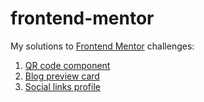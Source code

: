 # frontend-mentor

My solutions to [Frontend Mentor](https://www.frontendmentor.io/) challenges:

1. [QR code component](https://super7ramp.github.io/frontend-mentor/1-qr-code/qr-code-component-main/)
2. [Blog preview card](https://super7ramp.github.io/frontend-mentor/2-blog-preview-card/blog-preview-card-main/)
3. [Social links profile](https://super7ramp.github.io/frontend-mentor/3-social-links-profile/social-links-profile-main/)
